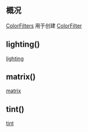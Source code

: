 ## 概况

[ColorFilters](/API/UI/Compose/Theme/Color/ColorFilters/README.md)
用于创建 [ColorFilter](/API/UI/Compose/Theme/Color/ColorFilter/README.md)

## lighting()

[lighting](lighting.md ":include")

## matrix()

[matrix](matrix.md ":include")

## tint()

[tint](tint.md ":include")